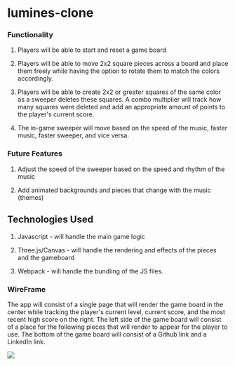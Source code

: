 # lumines-clone

### Functionality

1. Players will be able to start and reset a game board

2. Players will be able to move 2x2 square pieces across a board and place them freely while having the option to rotate them to match the colors accordingly.

3. Players will be able to create 2x2 or greater squares of the same color as a sweeper deletes these squares. A combo multiplier will track how many squares were deleted and add an appropriate amount of points to the player's current score.

4. The in-game sweeper will move based on the speed of the music, faster music, faster sweeper, and vice versa.

### Future Features

1. Adjust the speed of the sweeper based on the speed and rhythm of the music

2. Add animated backgrounds and pieces that change with the music (themes)

## Technologies Used

1. Javascript - will handle the main game logic

2. Three.js/Canvas - will handle the rendering and effects of the pieces and the gameboard

3. Webpack - will handle the bundling of the JS files.

### WireFrame

The app will consist of a single page that will render the game board in the center while tracking the player's current level, current score, and the most recent high score on the right. The left side of the game board will consist of a place for the following pieces that will render to appear for the player to use. The bottom of the game board will consist of a Github link and a LinkedIn link.

![](https://i.imgur.com/oHVk2Wm.png)

